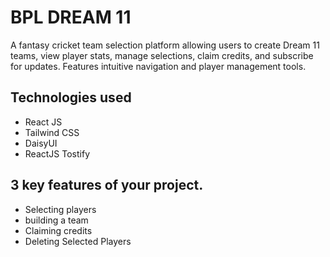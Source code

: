 # BPL DREAM 11


A fantasy cricket team selection platform allowing users to create Dream 11 teams, view player stats, manage selections, claim credits, and subscribe for updates. Features intuitive navigation and player management tools.


## Technologies used

- React JS
- Tailwind CSS
- DaisyUI
- ReactJS Tostify


## 3 key features of your project.

- Selecting players
- building a team
- Claiming credits
- Deleting Selected Players


